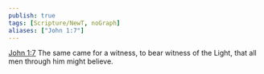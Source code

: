 ```yaml
---
publish: true
tags: [Scripture/NewT, noGraph]
aliases: ["John 1:7"]
---
```

[John 1:7](https://churchofjesuschrist.org/study/scriptures/nt/john/1?lang=eng&id=p7#p7) The same came for a witness, to bear witness of the Light, that all men through him might believe.
